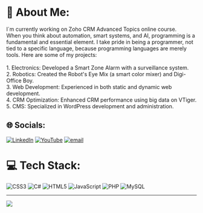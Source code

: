 # 💫 About Me:
I`m currently working on Zoho CRM Advanced Topics online course.<br>When you think about automation, smart systems, and AI, programming is a fundamental and essential element. I take pride in being a programmer, not tied to a specific language, because programming languages are merely tools. Here are some of my projects: <br><br>1. Electronics: Developed a Smart Zone Alarm with a surveillance system.<br>2. Robotics: Created the Robot's Eye Mix (a smart color mixer) and Digi-Office Boy.<br>3. Web Development: Experienced in both static and dynamic web development.<br>4. CRM Optimization: Enhanced CRM performance using big data on VTiger.<br>5. CMS: Specialized in WordPress development and administration.<br>


## 🌐 Socials:
[![LinkedIn](https://img.shields.io/badge/LinkedIn-%230077B5.svg?logo=linkedin&logoColor=white)](https://linkedin.com/in/electroteam) [![YouTube](https://img.shields.io/badge/YouTube-%23FF0000.svg?logo=YouTube&logoColor=white)](https://youtube.com/@@zkzks) [![email](https://img.shields.io/badge/Email-D14836?logo=gmail&logoColor=white)](mailto:itbigdig@gmail.com) 

# 💻 Tech Stack:
![CSS3](https://img.shields.io/badge/css3-%231572B6.svg?style=plastic&logo=css3&logoColor=white) ![C#](https://img.shields.io/badge/c%23-%23239120.svg?style=plastic&logo=csharp&logoColor=white) ![HTML5](https://img.shields.io/badge/html5-%23E34F26.svg?style=plastic&logo=html5&logoColor=white) ![JavaScript](https://img.shields.io/badge/javascript-%23323330.svg?style=plastic&logo=javascript&logoColor=%23F7DF1E) ![PHP](https://img.shields.io/badge/php-%23777BB4.svg?style=plastic&logo=php&logoColor=white) ![MySQL](https://img.shields.io/badge/mysql-4479A1.svg?style=plastic&logo=mysql&logoColor=white)


---
[![](https://visitcount.itsvg.in/api?id=paraguru&icon=2&color=6)](https://visitcount.itsvg.in)

<!-- Proudly created with GPRM ( https://gprm.itsvg.in ) -->

